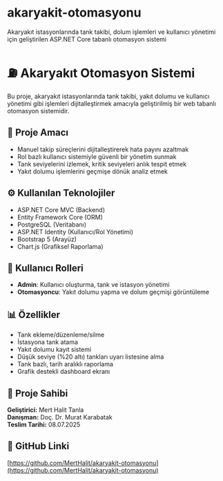 # akaryakit-otomasyonu
Akaryakıt istasyonlarında tank takibi, dolum işlemleri ve kullanıcı yönetimi için geliştirilen ASP.NET Core tabanlı otomasyon sistemi

# ⛽ Akaryakıt Otomasyon Sistemi

Bu proje, akaryakıt istasyonlarında tank takibi, yakıt dolumu ve kullanıcı yönetimi gibi işlemleri dijitalleştirmek amacıyla geliştirilmiş bir web tabanlı otomasyon sistemidir.

## 🎯 Proje Amacı

- Manuel takip süreçlerini dijitalleştirerek hata payını azaltmak
- Rol bazlı kullanıcı sistemiyle güvenli bir yönetim sunmak
- Tank seviyelerini izlemek, kritik seviyeleri anlık tespit etmek
- Yakıt dolumu işlemlerini geçmişe dönük analiz etmek

## ⚙️ Kullanılan Teknolojiler

- ASP.NET Core MVC (Backend)
- Entity Framework Core (ORM)
- PostgreSQL (Veritabanı)
- ASP.NET Identity (Kullanıcı/Rol Yönetimi)
- Bootstrap 5 (Arayüz)
- Chart.js (Grafiksel Raporlama)

## 👤 Kullanıcı Rolleri

- **Admin**: Kullanıcı oluşturma, tank ve istasyon yönetimi
- **Otomasyoncu**: Yakıt dolumu yapma ve dolum geçmişi görüntüleme

## 📊 Özellikler

- Tank ekleme/düzenleme/silme
- İstasyona tank atama
- Yakıt dolumu kayıt sistemi
- Düşük seviye (%20 altı) tankları uyarı listesine alma
- Tank bazlı, tarih aralıklı raporlama
- Grafik destekli dashboard ekranı

## 🔗 Proje Sahibi

**Geliştirici:** Mert Halit Tanla  
**Danışman:** Doç. Dr. Murat Karabatak  
**Teslim Tarihi:** 08.07.2025

## 📎 GitHub Linki

[https://github.com/MertHalit/akaryakit-otomasyonu](https://github.com/MertHalit/akaryakit-otomasyonu)


